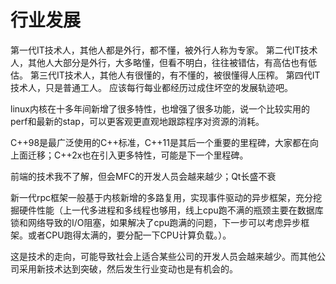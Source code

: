 # 行业发展
第一代IT技术人，其他人都是外行，都不懂，被外行人称为专家。
第二代IT技术人，其他人大部分是外行，大多略懂，但看不明白，往往被错估，有高估也有低估。
第三代IT技术人，其他人有很懂的，有不懂的，被很懂得人压榨。
第四代IT技术人，只是普通工人。
应该每行每业都经历过成住坏空的发展轨迹吧。


linux内核在十多年间新增了很多特性，也增强了很多功能，说一个比较实用的perf和最新的stap，可以更客观更直观地跟踪程序对资源的消耗。

C++98是最广泛使用的C++标准，C++11是其后一个重要的里程碑，大家都在向上面迁移；C++2x也在引入更多特性，可能是下一个里程碑。

前端的技术我不了解，但会MFC的开发人员会越来越少；Qt长盛不衰

新一代rpc框架一般基于内核新增的多路复用，实现事件驱动的异步框架，充分挖掘硬件性能（上一代多进程和多线程也够用，线上cpu跑不满的瓶颈主要在数据库锁和网络导致的I/O阻塞，如果解决了cpu跑满的问题，下一步可以考虑异步框架。或者CPU跑得太满的，要分配一下CPU计算负载。）。

这是技术的走向，可能导致社会上适合某些公司的开发人员会越来越少。而其他公司采用新技术达到突破，然后发生行业变动也是有机会的。
